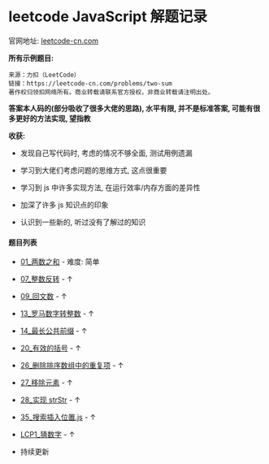 # leetcode JavaScript 解题记录

官网地址: [leetcode-cn.com](https://leetcode-cn.com/problemset/all/)

**所有示例题目:**

```
来源：力扣（LeetCode）
链接：https://leetcode-cn.com/problems/two-sum
著作权归领扣网络所有。商业转载请联系官方授权，非商业转载请注明出处。
```

**答案本人码的(部分吸收了很多大佬的思路), 水平有限, 并不是标准答案, 可能有很多更好的方法实现, 望指教**

**收获:**

- 发现自己写代码时, 考虑的情况不够全面, 测试用例遗漏

- 学习到大佬们考虑问题的思维方式, 这点很重要

- 学习到 js 中许多实现方法, 在运行效率/内存方面的差异性

- 加深了许多 js 知识点的印象

- 认识到一些新的, 听过没有了解过的知识

#### 题目列表

- [01\_两数之和](./js/01_两数之和.js) - 难度: 简单

- [07\_整数反转](./js/07_整数反转.js) - ↑

- [09\_回文数](./js/09_回文数.js) - ↑

- [13\_罗马数字转整数](./js/13_罗马数字转整数.js) - ↑

- [14\_最长公共前缀](./js/14_最长公共前缀.js) - ↑

- [20\_有效的括号](./js/20_有效的括号.js) - ↑

- [26\_删除排序数组中的重复项](./js/26_删除排序数组中的重复项.js) - ↑

- [27\_移除元素](./js/27_移除元素.js) - ↑

- [28\_实现 strStr](./js/28_实现strStr.js) - ↑

- [35\_搜索插入位置.js](./js/35_搜索插入位置.js) - ↑

* [LCP1\_猜数字](./js/LCP1_猜数字.js) - ↑

* 持续更新
